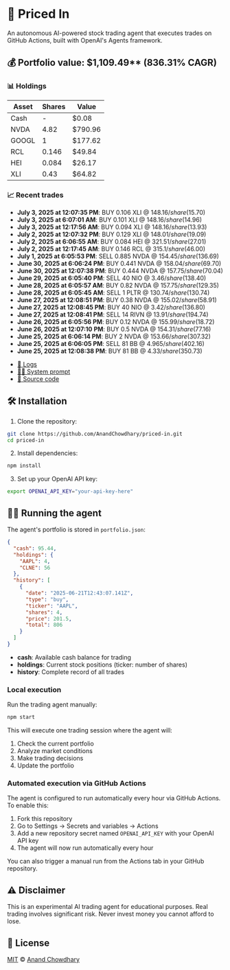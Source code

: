 # 🤖 Priced In

An autonomous AI-powered stock trading agent that executes trades on GitHub Actions, built with OpenAI's Agents framework.

<!-- auto start -->

## 💰 Portfolio value: $1,109.49** (836.31% CAGR)

### 📊 Holdings

| Asset | Shares | Value |
|-------|--------|-------|
| Cash | - | $0.08 |
| NVDA | 4.82 | $790.96 |
| GOOGL | 1 | $177.62 |
| RCL | 0.146 | $49.84 |
| HEI | 0.084 | $26.17 |
| XLI | 0.43 | $64.82 |

### 📈 Recent trades

- **July 3, 2025 at 12:07:35 PM**: BUY 0.106 XLI @ $148.16/share ($15.70)
- **July 3, 2025 at 6:07:01 AM**: BUY 0.101 XLI @ $148.16/share ($14.96)
- **July 3, 2025 at 12:17:56 AM**: BUY 0.094 XLI @ $148.16/share ($13.93)
- **July 2, 2025 at 12:07:32 PM**: BUY 0.129 XLI @ $148.01/share ($19.09)
- **July 2, 2025 at 6:06:55 AM**: BUY 0.084 HEI @ $321.51/share ($27.01)
- **July 2, 2025 at 12:17:45 AM**: BUY 0.146 RCL @ $315.1/share ($46.00)
- **July 1, 2025 at 6:05:53 PM**: SELL 0.885 NVDA @ $154.45/share ($136.69)
- **June 30, 2025 at 6:06:24 PM**: BUY 0.441 NVDA @ $158.04/share ($69.70)
- **June 30, 2025 at 12:07:38 PM**: BUY 0.444 NVDA @ $157.75/share ($70.04)
- **June 29, 2025 at 6:05:40 PM**: SELL 40 NIO @ $3.46/share ($138.40)
- **June 28, 2025 at 6:05:57 AM**: BUY 0.82 NVDA @ $157.75/share ($129.35)
- **June 28, 2025 at 6:05:45 AM**: SELL 1 PLTR @ $130.74/share ($130.74)
- **June 27, 2025 at 12:08:51 PM**: BUY 0.38 NVDA @ $155.02/share ($58.91)
- **June 27, 2025 at 12:08:45 PM**: BUY 40 NIO @ $3.42/share ($136.80)
- **June 27, 2025 at 12:08:41 PM**: SELL 14 RIVN @ $13.91/share ($194.74)
- **June 26, 2025 at 6:05:56 PM**: BUY 0.12 NVDA @ $155.99/share ($18.72)
- **June 26, 2025 at 12:07:10 PM**: BUY 0.5 NVDA @ $154.31/share ($77.16)
- **June 25, 2025 at 6:06:14 PM**: BUY 2 NVDA @ $153.66/share ($307.32)
- **June 25, 2025 at 6:06:05 PM**: SELL 81 BB @ $4.965/share ($402.16)
- **June 25, 2025 at 12:08:38 PM**: BUY 81 BB @ $4.33/share ($350.73)

<!-- auto end -->

- [🧠 Logs](./agent.log)
- [🧑‍💻 System prompt](./system-prompt.md)
- [📁 Source code](./agent.ts)

## 🛠️ Installation

1. Clone the repository:

```bash
git clone https://github.com/AnandChowdhary/priced-in.git
cd priced-in
```

2. Install dependencies:

```bash
npm install
```

3. Set up your OpenAI API key:

```bash
export OPENAI_API_KEY="your-api-key-here"
```

## 🏃‍♂️ Running the agent

The agent's portfolio is stored in `portfolio.json`:

```json
{
  "cash": 95.44,
  "holdings": {
    "AAPL": 4,
    "CLNE": 56
  },
  "history": [
    {
      "date": "2025-06-21T12:43:07.141Z",
      "type": "buy",
      "ticker": "AAPL",
      "shares": 4,
      "price": 201.5,
      "total": 806
    }
  ]
}
```

- **cash**: Available cash balance for trading
- **holdings**: Current stock positions (ticker: number of shares)
- **history**: Complete record of all trades

### Local execution

Run the trading agent manually:

```bash
npm start
```

This will execute one trading session where the agent will:

1. Check the current portfolio
2. Analyze market conditions
3. Make trading decisions
4. Update the portfolio

### Automated execution via GitHub Actions

The agent is configured to run automatically every hour via GitHub Actions. To enable this:

1. Fork this repository
2. Go to Settings → Secrets and variables → Actions
3. Add a new repository secret named `OPENAI_API_KEY` with your OpenAI API key
4. The agent will now run automatically every hour

You can also trigger a manual run from the Actions tab in your GitHub repository.

## ⚠️ Disclaimer

This is an experimental AI trading agent for educational purposes. Real trading involves significant risk. Never invest money you cannot afford to lose.

## 📄 License

[MIT](./LICENSE) © [Anand Chowdhary](https://anandchowdhary.com)
